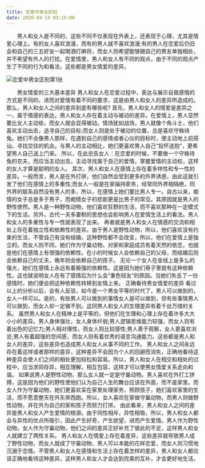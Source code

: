```yaml
---
title: 恋爱中男女区别
date: 2020-04-14 03:15:00
---
```




　　男人和女人是不同的，这些不同不仅表现在外表上，还表现于心理，尤其是情爱心理上。有的女人喜欢浪漫，而有的男人就不喜欢浪漫;有的男人在恋爱后仍旧会和自己的三五好友一起喝酒打麻将，而女人则希望能够跟自己的男友单独相处，并不希望有外人的打扰。在爱情里，男人和女人有不同的观点，由于不同的观点产生了不同的行为和看法，这些都是男女情爱的差异。

![恋爱中男女区别第1张](/img/4d355b0cf99b9a048889517ec1eecf86.jpg)

　　男女情爱的三大基本差异 男人和女人在恋爱过程中，表达与展示自我感情的方式是不同的，进而对爱情有着不同的要求，这是由男人和女人的差异所造成的。那么，男人和女人之间的差异到底有哪些呢? 首先，男人和女人的情爱是差异之一，属于情感的表达。男人和女人存在着主动与被动的差异。在爱情上，男人显然要比女人主动些，而女人就会显得被动。情场犹如战场，男人就像个角斗士，他们喜欢主动出击，追寻自己的目标;而女人则是处于被动的位置，总是喜欢守株待兔。她们不会像男人那样，在遇到自己的感情或者心仪的目标时，便主动地上前搭讪，寻找交往的机会。与男人的主动相比，她们更喜欢男人自己“投怀送抱”，更希望男人自己送上门来。 所以，在此忠告女人：在恋爱的时候，不要做一个守株待兔的农夫，而应当主动出击，主动寻找属于自己的爱情，掌握爱情的主动权，这样的女人才算是聪明的女人。 其次，男人和女人在感情上存在着多样性和专一性的差异。一般而言，男人是在外打拼，他们自然会受到更多的外界诱惑，由此这就引发了他们在感情上的多重性;而女人一般是在家操持家务，经常同外界相隔绝，同外界的联系自然没有男人的多，所以，在感情上她们要比男人专一。自古以来，痴情的女子总是多于男子，而痴情女子的悲剧更是比男子的常见。其原因就是男人的野性使然。男人是一种野性动物，他们喜欢狂野的生活，而不喜欢那种在一定模式下的生活。另外，古代一夫多妻制的思想也会影响男人在爱情生活上的看法。男人和女人的多重性与专一性就表现了出来。 再者就是男人和女人在情感的交流和相处上存在着独立性和依赖性的差异。由于男人是野性动物，所以，他们喜欢没有约束的生活，不管自己有没有结婚，这种野性都不会改变，所以，他们在爱情上是独立的。而女人则不同，她们作为守巢动物，对家和家庭成员有着天然的依恋，也就是他们在感情上有很强的依赖性。在小的时候女人会依赖自己的父母，而结婚后则会依赖自己的丈夫，晚年则会依赖自己的孩子。 无论一个女人在金钱上是多么的强大，她们在感情上永远有着极强的依赖性。这是因为她们骨子里就有这种依赖性。这也就说明女人在有了感情后为什么会“重色轻友”的原因。当她们失去了一份感情时，她们便会把这种依赖性转移到友情上来。 正确看待男女情爱的差异 看过以上的分析以后，会有人反驳，如今是一个男女平等的时代了，男人可以做到的，女人一样可以。是的，有些男人可以做到的事情女人是可以做到，但有些事情男人可以做到，而女人却一定做不到。这同男人和女人的生理差异有着千丝万缕的关系。 虽然男人和女人在精神上是平等的，但他们在生理和心理上存在着许多大大小小的差异。男人身体强壮，女人身体纤弱;男人逻辑思维能力较强，而女人则有着出色的记忆力;男人相对理性，而女人则比较感性;男人善于观察，女人更喜欢浏览;男人有着超强的空间感，而女人则有着优秀的语言沟通能力。这些都是男人和女人的差异，这些差异也造成男人和女人从事不同的工作。 男人和女人之间永远存在着这样或者那样的差异，这种差异不会因为个人的回避而消失，正确地看待这种差异会使人们之间的相处更加轻松和容易。所以，男人和女人在相交和相处的过程中，应当求同存异，相互理解，相互包容，这样才可以使男女情爱关系走向和谐。 如果说男人是野性动物，那么女人就一定是守巢动物。男人喜欢在外打工拼搏，这是因为他们的野性使他们认为自己人生的舞台应该在外面，而不是家里。而女人作为守巢动物，她们更喜欢呆在家里处理家务，照顾孩子，她们喜欢家里的生活，而不愿意整天在外东奔西跑。所以，女人喜欢在家做守巢动物，而男人则做野性动物，并在外为自己的家和孩子而努力打拼。 由此看来，男人和女人之间的差异是男人和女人产生爱情的根源。由于同性相斥，异性相吸，所以，男人和女人都会与异性的优点所吸引，因此产生好奇，产生欲望，进而产生爱情。男人作为野性动物，女人作为守巢动物，他们之间的差异正好补充了彼此的不足，这样男人和女人就建立了两性关系。 男人和女人在情爱上存在着差异，这些差异就导致男人成了野性动物，而女人就成了守巢动物，男人可以本能的花样恋爱，而女人则习惯地沉溺于恋情。不管男人和女人在感情和生活上存在着怎样的差异，男人和女人都应该正确地看待这种差异，这样男人和女人才会达到完美的互补，才会更好地生活。
